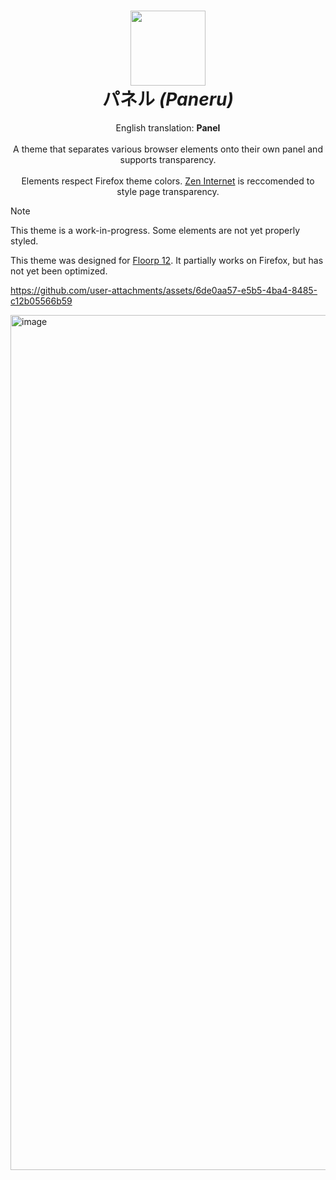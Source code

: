 <h1 align="center">
  <img width="120" height="120" src="https://github.com/user-attachments/assets/2c45702b-d6f3-4c1c-a652-488afd2d7b92">
  <br>
  パネル <i>(Paneru)</i>
</h1>

<p align="center">
  English translation: <b>Panel</b>
  <br>
  <br>
  A theme that separates various browser elements onto their own panel and supports transparency. 
  <br>
  <br>
  Elements respect Firefox theme colors. <a href="https://addons.mozilla.org/en-US/firefox/addon/zen-internet/">Zen Internet</a> is reccomended to style page transparency.
</p>

> [!Note]
> This theme is a work-in-progress. Some elements are not yet properly styled. 
>
> This theme was designed for [Floorp 12](https://github.com/Floorp-Projects/Floorp/releases/tag/v12.0.15). It partially works on Firefox, but has not yet been optimized.

https://github.com/user-attachments/assets/6de0aa57-e5b5-4ba4-8485-c12b05566b59

<img width="2560" height="1368" alt="image" src="https://github.com/user-attachments/assets/07db4ba4-464a-477f-a3ad-713f87edeaca" />
